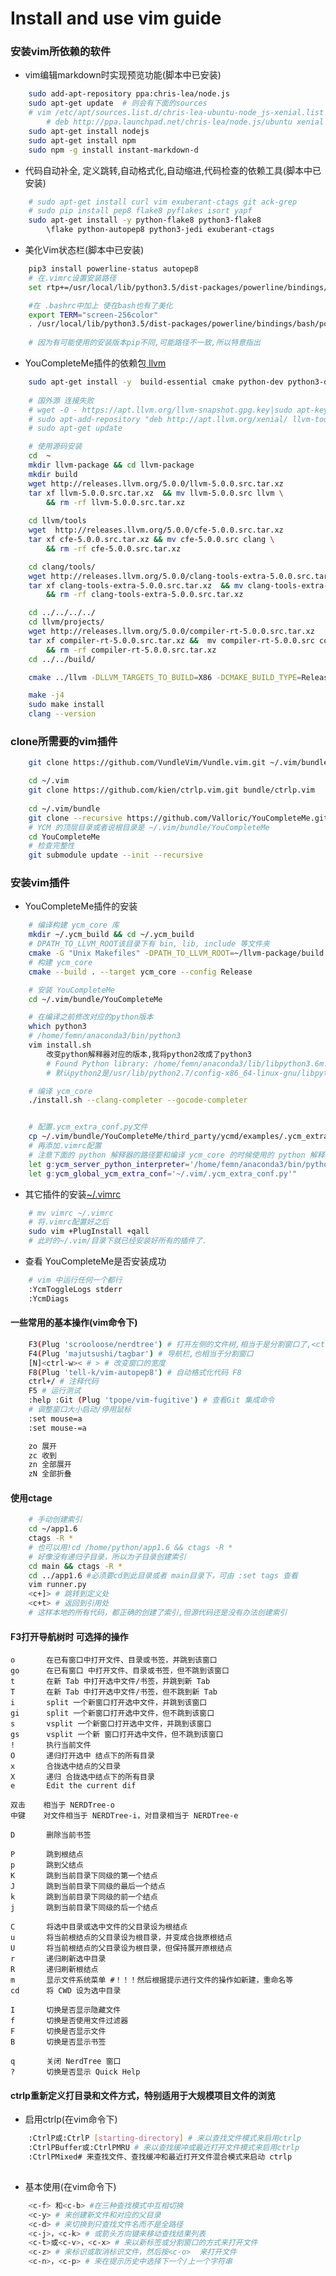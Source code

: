 # Install and use vim guide
### 安装vim所依赖的软件

- vim编辑markdown时实现预览功能(脚本中已安装)

```bash
	sudo add-apt-repository ppa:chris-lea/node.js
	sudo apt-get update  # 则会有下面的sources
	# vim /etc/apt/sources.list.d/chris-lea-ubuntu-node_js-xenial.list
		# deb http://ppa.launchpad.net/chris-lea/node.js/ubuntu xenial main  
	sudo apt-get install nodejs
	sudo apt-get install npm
	sudo npm -g install instant-markdown-d
```


- 代码自动补全, 定义跳转,自动格式化,自动缩进,代码检查的依赖工具(脚本中已安装)
```bash
    # sudo apt-get install curl vim exuberant-ctags git ack-grep
    # sudo pip install pep8 flake8 pyflakes isort yapf
    sudo apt-get install -y python-flake8 python3-flake8 
		\flake python-autopep8 python3-jedi exuberant-ctags
```
- 美化Vim状态栏(脚本中已安装)
```bash 
	pip3 install powerline-status autopep8 
	# 在.vimrc设置安装路径
	set rtp+=/usr/local/lib/python3.5/dist-packages/powerline/bindings/vim/

	#在 .bashrc中加上 使在bash也有了美化
	export TERM="screen-256color"
	. /usr/local/lib/python3.5/dist-packages/powerline/bindings/bash/powerline.sh
	
	# 因为有可能使用的安装版本pip不同,可能路径不一致,所以特意指出 

```
- YouCompleteMe插件的依赖包[ llvm](http://releases.llvm.org/download.html)	
```bash 
	sudo apt-get install -y  build-essential cmake python-dev python3-dev
	
	# 国外源 连接失败
	# wget -O - https://apt.llvm.org/llvm-snapshot.gpg.key|sudo apt-key add -
	# sudo apt-add-repository "deb http://apt.llvm.org/xenial/ llvm-toolchain-xenial-4.0 main"
	# sudo apt-get update

	# 使用源码安装
	cd  ~
	mkdir llvm-package && cd llvm-package
	mkdir build 
	wget http://releases.llvm.org/5.0.0/llvm-5.0.0.src.tar.xz
	tar xf llvm-5.0.0.src.tar.xz  && mv llvm-5.0.0.src llvm \
		&& rm -rf llvm-5.0.0.src.tar.xz
	
	cd llvm/tools
	wget  http://releases.llvm.org/5.0.0/cfe-5.0.0.src.tar.xz
	tar xf cfe-5.0.0.src.tar.xz && mv cfe-5.0.0.src clang \
		&& rm -rf cfe-5.0.0.src.tar.xz

	cd clang/tools/
	wget http://releases.llvm.org/5.0.0/clang-tools-extra-5.0.0.src.tar.xz
	tar xf clang-tools-extra-5.0.0.src.tar.xz  && mv clang-tools-extra-5.0.0.src extra \
		&& rm -rf clang-tools-extra-5.0.0.src.tar.xz

	cd ../../../../
	cd llvm/projects/
	wget http://releases.llvm.org/5.0.0/compiler-rt-5.0.0.src.tar.xz
	tar xf compiler-rt-5.0.0.src.tar.xz &&  mv compiler-rt-5.0.0.src compiler-rt \
		&& rm -rf compiler-rt-5.0.0.src.tar.xz
	cd ../../build/

	cmake ../llvm -DLLVM_TARGETS_TO_BUILD=X86 -DCMAKE_BUILD_TYPE=Release

	make -j4
	sudo make install
	clang --version
```
### clone所需要的vim插件
```bash 
	git clone https://github.com/VundleVim/Vundle.vim.git ~/.vim/bundle/Vundle.vim

	cd ~/.vim
	git clone https://github.com/kien/ctrlp.vim.git bundle/ctrlp.vim
	
	cd ~/.vim/bundle
	git clone --recursive https://github.com/Valloric/YouCompleteMe.git
	# YCM 的顶层目录或者说根目录是 ~/.vim/bundle/YouCompleteMe
	cd YouCompleteMe
	# 检查完整性
	git submodule update --init --recursive

```

    
### 安装vim插件

- YouCompleteMe插件的安装
```bash 
	# 编译构建 ycm_core 库
	mkdir ~/.ycm_build && cd ~/.ycm_build
	# DPATH_TO_LLVM_ROOT该目录下有 bin, lib, include 等文件夹
	cmake -G "Unix Makefiles" -DPATH_TO_LLVM_ROOT=~/llvm-package/build . ~/.vim/bundle/YouCompleteMe/third_party/ycmd/cpp
	# 构建 ycm_core
	cmake --build . --target ycm_core --config Release

	# 安装 YouCompleteMe 
	cd ~/.vim/bundle/YouCompleteMe

	# 在编译之前修改对应的python版本
	which python3
	# /home/femn/anaconda3/bin/python3
	vim install.sh 
		改变python解释器对应的版本,我将python2改成了python3
		# Found Python library: /home/femn/anaconda3/lib/libpython3.6m.so
		# 默认python2是/usr/lib/python2.7/config-x86_64-linux-gnu/libpython2.7.so

	# 编译 ycm_core
	./install.sh --clang-completer --gocode-completer


	# 配置.ycm_extra_conf.py文件
	cp ~/.vim/bundle/YouCompleteMe/third_party/ycmd/examples/.ycm_extra_conf.py ~/.vim/
	# 再添加.vimrc配置 
	# 注意下面的 python 解释器的路径要和编译 ycm_core 的时候使用的 python 解释器是相同的版本（2 或 3）
	let g:ycm_server_python_interpreter='/home/femn/anaconda3/bin/python3'
	let g:ycm_global_ycm_extra_conf='~/.vim/.ycm_extra_conf.py'"

```
- 其它插件的安装[~/.vimrc](./vimrc)
```bash 
	# mv vimrc ~/.vimrc
	# 将.vimrc配置好之后
	sudo vim +PlugInstall +qall
	# 此时的~/.vim/目录下就已经安装好所有的插件了.
```
- 查看 YouCompleteMe是否安装成功
```bash 
	# vim 中运行任何一个都行
	:YcmToggleLogs stderr
	:YcmDiags
```
#### 一些常用的基本操作(vim命令下)

```bash 
    F3(Plug 'scrooloose/nerdtree') # 打开左侧的文件树,相当于是分割窗口了,<ctrl-w>w进行转换
    F4(Plug 'majutsushi/tagbar') # 导航栏,也相当于分割窗口
    [N]<ctrl-w>< # > # 改变窗口的宽度
    F8(Plug 'tell-k/vim-autopep8') # 自动格式化代码 F8
    ctrl+/ # 注释代码
    F5 # 运行测试
    :help :Git (Plug 'tpope/vim-fugitive') # 查看Git 集成命令
	# 调整窗口大小启动/停用鼠标
	:set mouse=a
	:set mouse-=a

    zo 展开
    zc 收到
    zn 全部展开
    zN 全部折叠
```

#### 使用ctage

```bash 
    # 手动创建索引
	cd ~/app1.6
	ctags -R *
	# 也可以用!cd /home/python/app1.6 && ctags -R *
    # 好像没有递归子目录，所以为子目录创建索引
    cd main && ctags -R *
    cd ../app1.6 #必须要cd到此目录或者 main目录下，可由 :set tags 查看
    vim runner.py
	<c+]> # 跳转到定义处
	<c+t> # 返回到引用处
    # 这样本地的所有代码，都正确的创建了索引,但源代码还是没有办法创建索引
```


#### F3打开导航树时 可选择的操作

    o       在已有窗口中打开文件、目录或书签，并跳到该窗口
    go      在已有窗口 中打开文件、目录或书签，但不跳到该窗口
    t       在新 Tab 中打开选中文件/书签，并跳到新 Tab
    T       在新 Tab 中打开选中文件/书签，但不跳到新 Tab
    i       split 一个新窗口打开选中文件，并跳到该窗口
    gi      split 一个新窗口打开选中文件，但不跳到该窗口
    s       vsplit 一个新窗口打开选中文件，并跳到该窗口
    gs      vsplit 一个新 窗口打开选中文件，但不跳到该窗口
    !       执行当前文件
    O       递归打开选中 结点下的所有目录
    x       合拢选中结点的父目录
    X       递归 合拢选中结点下的所有目录
    e       Edit the current dif

    双击    相当于 NERDTree-o
    中键    对文件相当于 NERDTree-i，对目录相当于 NERDTree-e

    D       删除当前书签

    P       跳到根结点
    p       跳到父结点
    K       跳到当前目录下同级的第一个结点
    J       跳到当前目录下同级的最后一个结点
    k       跳到当前目录下同级的前一个结点
    j       跳到当前目录下同级的后一个结点

    C       将选中目录或选中文件的父目录设为根结点
    u       将当前根结点的父目录设为根目录，并变成合拢原根结点
    U       将当前根结点的父目录设为根目录，但保持展开原根结点
    r       递归刷新选中目录
    R       递归刷新根结点
    m       显示文件系统菜单 #！！！然后根据提示进行文件的操作如新建，重命名等
    cd      将 CWD 设为选中目录

    I       切换是否显示隐藏文件
    f       切换是否使用文件过滤器
    F       切换是否显示文件
    B       切换是否显示书签

    q       关闭 NerdTree 窗口
    ?       切换是否显示 Quick Help

#### ctrlp重新定义打目录和文件方式，特别适用于大规模项目文件的浏览
	
- 启用ctrlp(在vim命令下)
```bash 
	:CtrlP或:CtrlP [starting-directory] # 来以查找文件模式来启用ctrlp
	:CtrlPBuffer或:CtrlPMRU # 来以查找缓冲或最近打开文件模式来启用ctrlp
	:CtrlPMixed# 来查找文件、查找缓冲和最近打开文件混合模式来启动 ctrlp
	
```
- 基本使用(在vim命令下)

```bash 
	<c-f> 和<c-b> #在三种查找模式中互相切换
	<c-y> # 来创建新文件和对应的父目录
	<c-d> # 来切换到只查找文件名而不是全路径
	<c-j>，<c-k> # 或箭头方向键来移动查找结果列表
	<c-t>或<c-v>，<c-x> # 来以新标签或分割窗口的方式来打开文件
	<c-z> # 来标识或取消标识文件，然后按<c-o>  来打开文件
	<c-n>，<c-p> # 来在提示历史中选择下一个/上一个字符串

```
